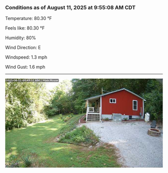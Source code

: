 ### Conditions as of August 11, 2025 at 9:55:08 AM CDT 

Temperature: 80.30 &deg;F

Feels like: 80.30 &deg;F

Humidity: 80%

Wind Direction: E

Windspeed: 1.3 mph

Wind Gust: 1.6 mph

---

<img src="./images/latest.jpeg"/>

